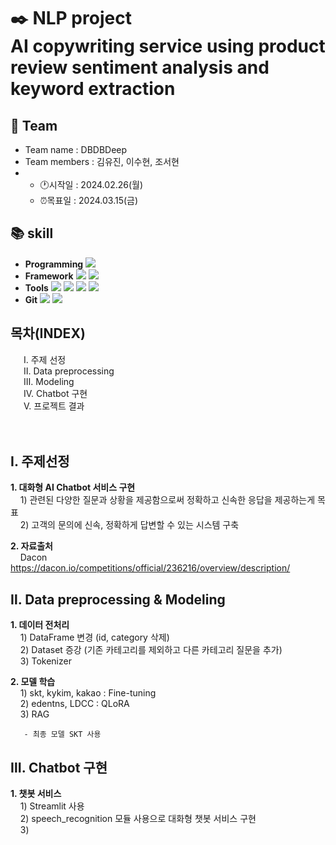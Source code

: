 # ✒️ NLP project</br>AI copywriting service using product review sentiment analysis and keyword extraction
## 👥 Team
- Team name : DBDBDeep
- Team members : 김유진, 이수현, 조서현
- * :clock1:시작일 : 2024.02.26(월)
  * ⏰목표일 : 2024.03.15(금)
## :books: skill
- **Programming** <img src="https://img.shields.io/badge/Python-3776AB?style=for-the-badge&logo=Python&logoColor=white">
- **Framework** <img src="https://img.shields.io/badge/Streamlit-FF4B4B?style=for-the-badge&logo=Streamlit&logoColor=white"> <img src="https://img.shields.io/badge/flask-412991?style=for-the-badge&logo=flask&logoColor=white">
- **Tools** <img src="https://img.shields.io/badge/jupyter-F37626?style=for-the-badge&logo=jupyter&logoColor=white"> <img src="https://img.shields.io/badge/pycharm-000000?style=for-the-badge&logo=pycharm&logoColor=white"> <img src="https://img.shields.io/badge/googlecolab-F9AB00?style=for-the-badge&logo=googlecolab&logoColor=white"> <img src="https://img.shields.io/badge/powerbi-E97627?style=for-the-badge&logo=powerbi&logoColor=white">
- **Git** <img src="https://img.shields.io/badge/Git-F05032?style=for-the-badge&logo=jupyter&logoColor=white"> <img src="https://img.shields.io/badge/github-181717?style=for-the-badge&logo=github&logoColor=white">

## 목차(INDEX)
&emsp;&ensp;Ⅰ. 주제 선정</br>&emsp;&ensp;Ⅱ. Data preprocessing</br>&emsp;&ensp;Ⅲ. Modeling</br>&emsp;&ensp;Ⅳ. Chatbot 구현</br>&emsp;&ensp;Ⅴ. 프로젝트 결과</br>&emsp;&ensp;</br>&emsp;&ensp;

## Ⅰ. 주제선정
  **1. 대화형 AI Chatbot 서비스 구현**</br>
       &nbsp;&nbsp;&nbsp; 1) 관련된 다양한 질문과 상황을 제공함으로써 정확하고 신속한 응답을 제공하는게 목표</br>
       &nbsp;&nbsp;&nbsp; 2) 고객의 문의에 신속, 정확하게 답변할 수 있는 시스템 구축</br>
       
  **2. 자료출처**</br>
       &nbsp;&nbsp;&nbsp; Dacon https://dacon.io/competitions/official/236216/overview/description/

## Ⅱ. Data preprocessing & Modeling
**1. 데이터 전처리**</br>
       &nbsp;&nbsp;&nbsp; 1) DataFrame 변경 (id, category 삭제)</br>
       &nbsp;&nbsp;&nbsp; 2) Dataset 증강 (기존 카테고리를 제외하고 다른 카테고리 질문을 추가)</br>
       &nbsp;&nbsp;&nbsp; 3) Tokenizer</br>
       
**2. 모델 학습**</br>
       &nbsp;&nbsp;&nbsp; 1) skt, kykim, kakao : Fine-tuning</br>
       &nbsp;&nbsp;&nbsp; 2) edentns, LDCC : QLoRA</br>
       &nbsp;&nbsp;&nbsp; 3) RAG</br>

       - 최종 모델 SKT 사용

## Ⅲ. Chatbot 구현
**1. 챗봇 서비스**</br>
       &nbsp;&nbsp;&nbsp; 1) Streamlit 사용</br>
       &nbsp;&nbsp;&nbsp; 2) speech_recognition 모듈 사용으로 대화형 챗봇 서비스 구현</br>
       &nbsp;&nbsp;&nbsp; 3) </br>








